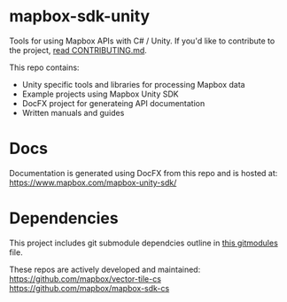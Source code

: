# mapbox-sdk-unity

Tools for using Mapbox APIs with C# / Unity. If you'd like to contribute to the project, [read CONTRIBUTING.md](https://github.com/mapbox/mapbox-sdk-unity/blob/master/CONTRIBUTING.md).

This repo contains:
  - Unity specific tools and libraries for processing Mapbox data
  - Example projects using Mapbox Unity SDK
  - DocFX project for generateing API documentation
  - Written manuals and guides 

# Docs
Documentation is generated using DocFX from this repo and is hosted at: https://www.mapbox.com/mapbox-unity-sdk/

# Dependencies
This project includes git submodule dependcies outline in [this gitmodules](https://github.com/mapbox/mapbox-unity-sdk/blob/develop/.gitmodules) file. 

These repos are actively developed and maintained: 
https://github.com/mapbox/vector-tile-cs
https://github.com/mapbox/mapbox-sdk-cs
